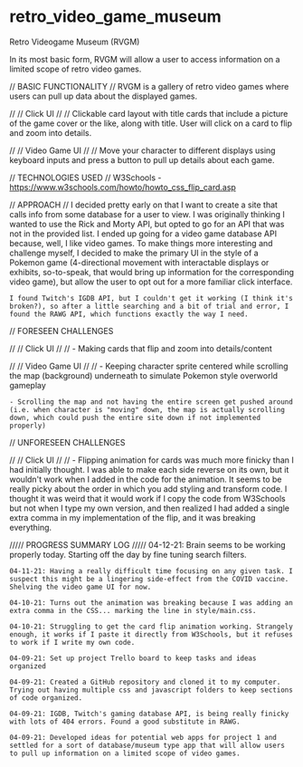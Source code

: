 # retro_video_game_museum
Retro Videogame Museum (RVGM)

In its most basic form, RVGM will allow a user to access information on a limited scope of retro video games.

// BASIC FUNCTIONALITY //
    RVGM is a gallery of retro video games where users can pull up data about the displayed games.

// // Click UI // //
    Clickable card layout with title cards that include a picture of the game cover or the like, along with title. User will click on a card to flip and zoom into details.

// // Video Game UI // //
    Move your character to different displays using keyboard inputs and press a button to pull up details about each game.

// TECHNOLOGIES USED //
    W3Schools - https://www.w3schools.com/howto/howto_css_flip_card.asp

// APPROACH //
    I decided pretty early on that I want to create a site that calls info from some database for a user to view. I was originally thinking I wanted to use the Rick and Morty API, but opted to go for an API that was not in the provided list. I ended up going for a video game database API because, well, I like video games. To make things more interesting and challenge myself, I decided to make the primary UI in the style of a Pokemon game (4-directional movement with interactable displays or exhibits, so-to-speak, that would bring up information for the corresponding video game), but allow the user to opt out for a more familiar click interface.

    I found Twitch's IGDB API, but I couldn't get it working (I think it's broken?), so after a little searching and a bit of trial and error, I found the RAWG API, which functions exactly the way I need.

// FORESEEN CHALLENGES

// // Click UI // //
    - Making cards that flip and zoom into details/content

// // Video Game UI // //
    - Keeping character sprite centered while scrolling the map (background) underneath to simulate Pokemon style overworld gameplay

    - Scrolling the map and not having the entire screen get pushed around (i.e. when character is "moving" down, the map is actually scrolling down, which could push the entire site down if not implemented properly)

// UNFORESEEN CHALLENGES

// // Click UI // //
    - Flipping animation for cards was much more finicky than I had initially thought. I was able to make each side reverse on its own, but it wouldn't work when I added in the code for the animation. It seems to be really picky about the order in which you add styling and transform code. I thought it was weird that it would work if I copy the code from W3Schools but not when I type my own version, and then realized I had added a single extra comma in my implementation of the flip, and it was breaking everything.

///// PROGRESS SUMMARY LOG /////
    04-12-21: Brain seems to be working properly today. Starting off the day by fine tuning search filters.

    04-11-21: Having a really difficult time focusing on any given task. I suspect this might be a lingering side-effect from the COVID vaccine. Shelving the video game UI for now.

    04-10-21: Turns out the animation was breaking because I was adding an extra comma in the CSS... marking the line in style/main.css.

    04-10-21: Struggling to get the card flip animation working. Strangely enough, it works if I paste it directly from W3Schools, but it refuses to work if I write my own code.

    04-09-21: Set up project Trello board to keep tasks and ideas organized

    04-09-21: Created a GitHub repository and cloned it to my computer. Trying out having multiple css and javascript folders to keep sections of code organized.

    04-09-21: IGDB, Twitch's gaming database API, is being really finicky with lots of 404 errors. Found a good substitute in RAWG.

    04-09-21: Developed ideas for potential web apps for project 1 and settled for a sort of database/museum type app that will allow users to pull up information on a limited scope of video games.
